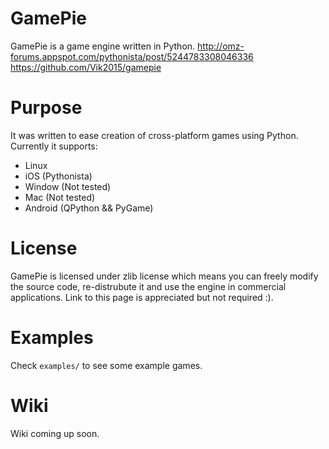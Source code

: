 # GamePie
GamePie is a game engine written in Python.
http://omz-forums.appspot.com/pythonista/post/5244783308046336
https://github.com/Vik2015/gamepie

# Purpose
It was written to ease creation of cross-platform games
using Python. Currently it supports:

* Linux
* iOS (Pythonista)
* Window (Not tested)
* Mac (Not tested)
* Android (QPython && PyGame)

# License
GamePie is licensed under zlib license which means you
can freely modify the source code, re-distrubute it
and use the engine in commercial applications. Link
to this page is appreciated but not required :).

# Examples
Check `examples/` to see some example games.

# Wiki
Wiki coming up soon.